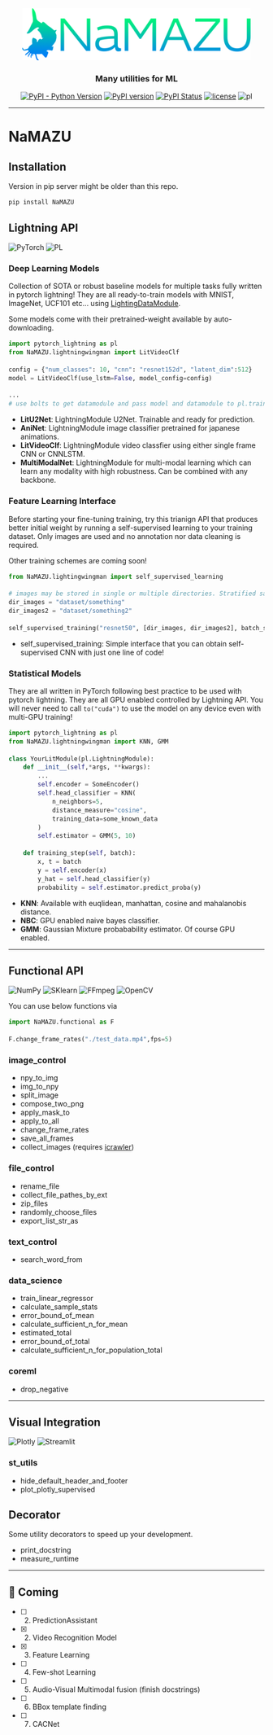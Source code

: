 <div align="center">

<img src="utils/namazu_fixed.png" width="450">

### Many utilities for ML

[![PyPI - Python Version](https://img.shields.io/pypi/pyversions/NaMAZU)](https://pypi.org/project/NaMAZU/)
[![PyPI version](https://badge.fury.io/py/NaMAZU.svg)](https://badge.fury.io/py/NaMAZU)
[![PyPI Status](https://pepy.tech/badge/NaMAZU)](https://pepy.tech/project/NaMAZU)
[![license](https://img.shields.io/badge/License-Apache%202.0-blue.svg)](https://github.com/NMZ0429/NaMAZU/blob/main/LICENSE)
![pl](https://img.shields.io/badge/PyTorch%20Lightning-1.3-792EE5.svg?logo=PyTorch%20Lightning&style=popout)


* * *

</div>

# NaMAZU

## Installation

Version in pip server might be older than this repo.

```zsh
pip install NaMAZU
```

## Lightning API

![PyTorch](https://img.shields.io/badge/PyTorch-%23EE4C2C.svg?style=for-the-badge&logo=PyTorch&logoColor=white)
![PL](https://img.shields.io/badge/-PyTorch%20Lightning-792EE5.svg?logo=PyTorch%20Lightning&style=for-the-badge)

### Deep Learning Models

Collection of SOTA or robust baseline models for multiple tasks fully written in pytorch lightning! They are all ready-to-train models with MNIST, ImageNet, UCF101 etc... using [LightingDataModule](https://pytorch-lightning.readthedocs.io/en/latest/extensions/datamodules.html).

Some models come with their pretrained-weight available by auto-downloading.

```python
import pytorch_lightning as pl
from NaMAZU.lightningwingman import LitVideoClf

config = {"num_classes": 10, "cnn": "resnet152d", "latent_dim":512}
model = LitVideoClf(use_lstm=False, model_config=config)

... 
# use bolts to get datamodule and pass model and datamodule to pl.trainer!
```

* **LitU2Net**: LightningModule U2Net. Trainable and ready for prediction.
* **AniNet**: LightningModule image classifier pretrained for japanese animations.
* **LitVideoClf**: LightningModule video classfier using either single frame CNN or CNNLSTM.
* **MultiModalNet**: LightningModule for multi-modal learning which can learn any modality with high robustness. Can be combined with any backbone.

### Feature Learning Interface

Before starting your fine-tuning training, try this trianign API that produces better initial weight by running a self-supervised learning to your training dataset. Only images are used and no annotation nor data cleaning is required.

Other training schemes are coming soon!

```python
from NaMAZU.lightingwingman import self_supervised_learning

# images may be stored in single or multiple directories. Stratified sampling is supported!
dir_images = "dataset/something"
dir_images2 = "dataset/something2"

self_supervised_training("resnet50", [dir_images, dir_images2], batch_size=64, save_dir="pretrained_models/")
```

* self_supervised_training: Simple interface that you can obtain self-supervised CNN with just one line of code! 

### Statistical Models

They are all written in PyTorch following best practice to be used with pytorch lightning. They are all GPU enabled controlled by Lightning API. You will never need to call `to("cuda")` to use the model on any device even with multi-GPU training!

```python
import pytorch_lightning as pl
from NaMAZU.lightningwingman import KNN, GMM

class YourLitModule(pl.LightningModule):
    def __init__(self,*args, **kwargs):
        ...
        self.encoder = SomeEncoder()
        self.head_classifier = KNN(
            n_neighbors=5, 
            distance_measure="cosine", 
            training_data=some_known_data
        )
        self.estimator = GMM(5, 10)

    def training_step(self, batch):
        x, t = batch
        y = self.encoder(x)
        y_hat = self.head_classifier(y)
        probability = self.estimator.predict_proba(y)
```

* **KNN**: Available with euqlidean, manhattan, cosine and mahalanobis distance.
* **NBC**: GPU enabled naive bayes classifier.
* **GMM**: Gaussian Mixture probabability estimator. Of course GPU enabled.

* * *

## Functional API

![NumPy](https://img.shields.io/badge/numpy-%23013243.svg?style=for-the-badge&logo=numpy&logoColor=white)
![SKlearn](https://img.shields.io/badge/Scikit_learn-F7931E.svg?style=for-the-badge&logo=scikit-learn&logoColor=white)
![FFmpeg](https://img.shields.io/badge/FFmpeg-007808.svg?style=for-the-badge&logo=FFmpeg&logoColor=white)
![OpenCV](https://img.shields.io/badge/OpenCV-5C3EE8.svg?style=for-the-badge&logo=OpenCV&logoColor=white)

You can use below functions via

```python
import NaMAZU.functional as F

F.change_frame_rates("./test_data.mp4",fps=5)
```

### image_control

* npy_to_img
* img_to_npy
* split_image
* compose_two_png
* apply_mask_to
* apply_to_all
* change_frame_rates
* save_all_frames
* collect_images (requires [icrawler](https://icrawler.readthedocs.io/en/latest/))

### file_control

* rename_file
* collect_file_pathes_by_ext
* zip_files
* randomly_choose_files
* export_list_str_as

### text_control

* search_word_from

### data_science

* train_linear_regressor
* calculate_sample_stats
* error_bound_of_mean
* calculate_sufficient_n_for_mean
* estimated_total
* error_bound_of_total
* calculate_sufficient_n_for_population_total

### coreml

* drop_negative

* * *

## Visual Integration

![Plotly](https://img.shields.io/badge/Plotly-3F4F75.svg?style=for-the-badge&logo=plotly&logoColor=white)
![Streamlit](https://img.shields.io/badge/Streamlit-FF4B4B.svg?style=for-the-badge&logo=Streamlit&logoColor=white)

### st_utils

* hide_default_header_and_footer
* plot_plotly_supervised

## Decorator

Some utility decorators to speed up your development.

* print_docstring
* measure_runtime

* * *

## :rocket: Coming

* [ ] 2. PredictionAssistant
* [x] 2. Video Recognition Model
* [x] 3. Feature Learning
* [ ] 4. Few-shot Learning
* [ ] 5. Audio-Visual Multimodal fusion (finish docstrings)
* [ ] 6. BBox template finding
* [ ] 7. CACNet
